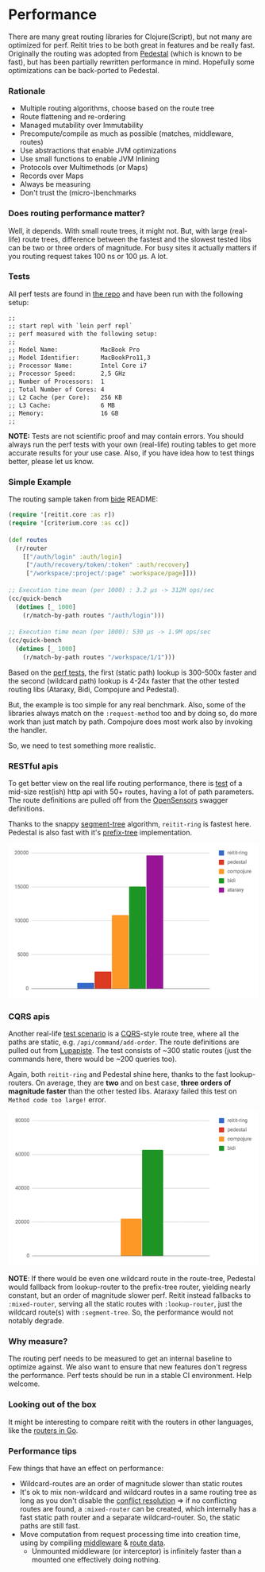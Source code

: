 # Performance

There are many great routing libraries for Clojure(Script), but not many are optimized for perf. Reitit tries to be both great in features and be really fast. Originally the routing was adopted from [Pedestal](http://pedestal.io/) (which is known to be fast), but has been partially rewritten performance in mind. Hopefully some optimizations can be back-ported to Pedestal.

### Rationale

* Multiple routing algorithms, choose based on the route tree
* Route flattening and re-ordering
* Managed mutability over Immutability
* Precompute/compile as much as possible (matches, middleware, routes)
* Use abstractions that enable JVM optimizations
* Use small functions to enable JVM Inlining
* Protocols over Multimethods (or Maps)
* Records over Maps
* Always be measuring
* Don't trust the (micro-)benchmarks

### Does routing performance matter?

Well, it depends. With small route trees, it might not. But, with large (real-life) route trees, difference between the fastest and the slowest tested libs can be two or three orders of magnitude. For busy sites it actually matters if you routing request takes 100 ns or 100 µs. A lot.

### Tests

All perf tests are found in [the repo](https://github.com/metosin/reitit/tree/master/perf-test/clj/reitit) and have been run with the following setup:

```
;;
;; start repl with `lein perf repl`
;; perf measured with the following setup:
;;
;; Model Name:            MacBook Pro
;; Model Identifier:      MacBookPro11,3
;; Processor Name:        Intel Core i7
;; Processor Speed:       2,5 GHz
;; Number of Processors:  1
;; Total Number of Cores: 4
;; L2 Cache (per Core):   256 KB
;; L3 Cache:              6 MB
;; Memory:                16 GB
;;
```

**NOTE:** Tests are not scientific proof and may contain errors. You should always run the perf tests with your own (real-life) routing tables to get more accurate results for your use case. Also, if you have idea how to test things better, please let us know.

### Simple Example

The routing sample taken from [bide](https://github.com/funcool/bide) README:

```clj
(require '[reitit.core :as r])
(require '[criterium.core :as cc])

(def routes
  (r/router
    [["/auth/login" :auth/login]
     ["/auth/recovery/token/:token" :auth/recovery]
     ["/workspace/:project/:page" :workspace/page]]))

;; Execution time mean (per 1000) : 3.2 µs -> 312M ops/sec
(cc/quick-bench
  (dotimes [_ 1000]
    (r/match-by-path routes "/auth/login")))

;; Execution time mean (per 1000): 530 µs -> 1.9M ops/sec
(cc/quick-bench
  (dotimes [_ 1000]
    (r/match-by-path routes "/workspace/1/1")))
```

Based on the [perf tests](https://github.com/metosin/reitit/tree/master/perf-test/clj/reitit/perf/bide_perf_test.clj), the first (static path) lookup is 300-500x faster and the second (wildcard path) lookup is 4-24x faster that the other tested routing libs (Ataraxy, Bidi, Compojure and Pedestal).

But, the example is too simple for any real benchmark. Also, some of the libraries always match on the `:request-method` too and by doing so, do more work than just match by path. Compojure does most work also by invoking the handler.

So, we need to test something more realistic.

### RESTful apis

To get better view on the real life routing performance, there is [test](https://github.com/metosin/reitit/blob/master/perf-test/clj/reitit/opensensors_perf_test.clj) of a mid-size rest(ish) http api with 50+ routes, having a lot of path parameters. The route definitions are pulled off from the [OpenSensors](https://opensensors.io/) swagger definitions.

Thanks to the snappy [segment-tree](https://github.com/metosin/reitit/blob/master/modules/reitit-core/src/reitit/segment.cljc) algorithm, `reitit-ring` is fastest here. Pedestal is also fast with it's [prefix-tree](https://en.wikipedia.org/wiki/Radix_tree) implementation.

![Opensensors perf test](images/opensensors.png)

### CQRS apis

Another real-life [test scenario](https://github.com/metosin/reitit/blob/master/perf-test/clj/reitit/lupapiste_perf_test.clj) is a [CQRS](https://martinfowler.com/bliki/CQRS.html)-style route tree, where all the paths are static, e.g. `/api/command/add-order`. The route definitions are pulled out from [Lupapiste](https://github.com/lupapiste/lupapiste). The test consists of ~300 static routes (just the commands here, there would be ~200 queries too).

Again, both `reitit-ring` and Pedestal shine here, thanks to the fast lookup-routers. On average, they are **two** and on best case, **three orders of magnitude faster** than the other tested libs. Ataraxy failed this test on `Method code too large!` error.

![Opensensors perf test](images/lupapiste.png)

**NOTE**: If there would be even one wildcard route in the route-tree, Pedestal would fallback from lookup-router to the prefix-tree router, yielding nearly constant, but an order of magnitude slower perf. Reitit instead fallbacks to `:mixed-router`, serving all the static routes with `:lookup-router`, just the wildcard route(s) with `:segment-tree`. So, the performance would not notably degrade.

### Why measure?

The routing perf needs to be measured to get an internal baseline to optimize against. We also want to ensure that new features don't regress the performance. Perf tests should be run in a stable CI environment. Help welcome.

### Looking out of the box

It might be interesting to compare reitit with the routers in other languages, like the [routers in Go](https://github.com/julienschmidt/go-http-routing-benchmark).

### Performance tips

Few things that have an effect on performance:

* Wildcard-routes are an order of magnitude slower than static routes
* It's ok to mix non-wildcard and wildcard routes in a same routing tree as long as you don't disable the [conflict resolution](basics/route_conflicts.md) => if no conflicting routes are found, a `:mixed-router` can be created, which internally has a fast static path router and a separate wildcard-router. So, the static paths are still fast.
* Move computation from request processing time into creation time, using by compiling [middleware](ring/compiling_middleware.md) & [route data](advanced/configuring_routers.md).
  * Unmounted middleware (or interceptor) is infinitely faster than a mounted one effectively doing nothing.
